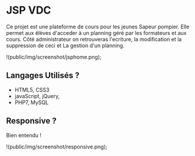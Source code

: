 # JSP VDC 

Ce projet est une plateforme de cours pour les jeunes Sapeur pompier.
Elle permet aux élèves d'acceder à un planning géré par les formateurs et aux cours.
Côté administrateur on retrouveras l'ecriture, la modification et la suppression de ceci et La gestion d'un planning.

!(public/img/screenshot/jsphome.png);

## Langages Utilisés ?

* HTML5, CSS3
* javaScript, jQuery,
* PHP7, MySQL


## Responsive ?

Bien entendu !

!(public/img/screenshot/responsive.png);


